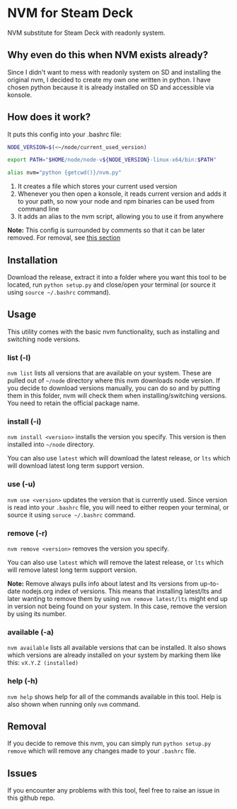 # NVM for Steam Deck

NVM substitute for Steam Deck with readonly system.

## Why even do this when NVM exists already?

Since I didn't want to mess with readonly system on SD and installing the original nvm, I decided to create my own one written in python. I have chosen python because it is already installed on SD and accessible via konsole.

## How does it work?

It puts this config into your .bashrc file:

```bash
NODE_VERSION=$(<~/node/current_used_version)

export PATH="$HOME/node/node-v${NODE_VERSION}-linux-x64/bin:$PATH"

alias nvm="python {getcwd()}/nvm.py"
```

1. It creates a file which stores your current used version
1. Whenever you then open a konsole, it reads current version and adds it to your path, so now your node and npm binaries can be used from command line
1. It adds an alias to the nvm script, allowing you to use it from anywhere

**Note:** This config is surrounded by comments so that it can be later removed. For removal, see [this section](#removal)

## Installation

Download the release, extract it into a folder where you want this tool to be located, run `python setup.py` and close/open your terminal (or source it using `source ~/.bashrc` command).

## Usage

This utility comes with the basic nvm functionality, such as installing and switching node versions.

### **list (-l)**

`nvm list` lists all versions that are available on your system. These are pulled out of `~/node` directory where this nvm downloads node version. If you decide to download versions manually, you can do so and by putting them in this folder, nvm will check them when installing/switching versions. You need to retain the official package name.

### **install (-i)**

`nvm install <version>` installs the version you specify. This version is then installed into `~/node` directory.

You can also use `latest` which will download the latest release, or `lts` which will download latest long term support version.

### **use (-u)**

`nvm use <version>` updates the version that is currently used. Since version is read into your `.bashrc` file, you will need to either reopen your terminal, or source it using `soruce ~/.bashrc` command.

### **remove (-r)**

`nvm remove <version>` removes the version you specify.

You can also use `latest` which will remove the latest release, or `lts` which will remove latest long term support version.

**Note:** Remove always pulls info about latest and lts versions from up-to-date nodejs.org index of versions. This means that installing latest/lts and later wanting to remove them by using `nvm remove latest/lts` might end up in version not being found on your system. In this case, remove the version by using its number.

### **available (-a)**

`nvm available` lists all available versions that can be installed. It also shows which versions are already installed on your system by marking them like this: `vX.Y.Z (installed)`

### **help (-h)**

`nvm help` shows help for all of the commands available in this tool. Help is also shown when running only `nvm` command.

## Removal

If you decide to remove this nvm, you can simply run `python setup.py remove` which will remove any changes made to your `.bashrc` file.

## Issues

If you encounter any problems with this tool, feel free to raise an issue in this github repo.
